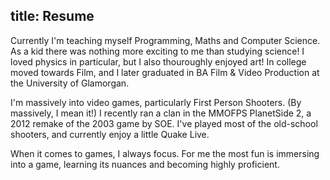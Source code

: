 title: Resume
---
Currently I'm teaching myself Programming, Maths and Computer Science. As a kid there was nothing more exciting to me than studying science! I loved physics in particular, but I also thouroughly enjoyed art! In college moved towards Film, and I later graduated in BA Film & Video Production at the University of Glamorgan. 

I'm massively into video games, particularly First Person Shooters. (By massively, I mean it!) I recently ran a clan in the MMOFPS PlanetSide 2, a 2012 remake of the 2003 game by SOE. I've played most of the old-school shooters, and currently enjoy a little Quake Live.

When it comes to games, I always focus. For me the most fun is immersing into a game, learning its nuances and becoming highly proficient.

